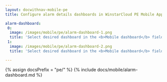 ```yaml
---
layout: docwithnav-mobile-pe
title: Configure alarm details dashboards in WinstarCloud PE Mobile Application

alarm-dashboard:
 0:
  image: /images/mobile/pe/alarm-dashboard-1.png
  title: 'Select desired dashboard in the <b>Mobile dashboard</b> field'
 1:
  image: /images/mobile/pe/alarm-dashboard-2.png
  title: 'Select desired dashboard in the <b>Mobile dashboard</b> field'

---
```


{% assign docsPrefix = "pe/" %}
{% include docs/mobile/alarm-dashboard.md %}
